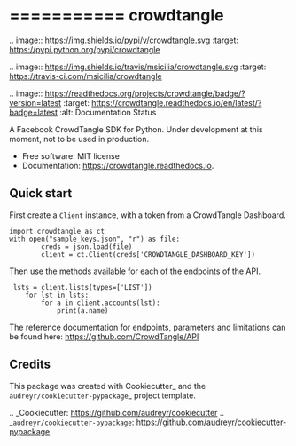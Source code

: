 ===========
crowdtangle
===========


.. image:: https://img.shields.io/pypi/v/crowdtangle.svg
        :target: https://pypi.python.org/pypi/crowdtangle

.. image:: https://img.shields.io/travis/msicilia/crowdtangle.svg
        :target: https://travis-ci.com/msicilia/crowdtangle

.. image:: https://readthedocs.org/projects/crowdtangle/badge/?version=latest
        :target: https://crowdtangle.readthedocs.io/en/latest/?badge=latest
        :alt: Documentation Status




A Facebook CrowdTangle SDK for Python. Under development at this moment, not to be used in production. 


* Free software: MIT license
* Documentation: https://crowdtangle.readthedocs.io.


Quick start
--------

First create a `Client` instance, with a token from a CrowdTangle Dashboard. 

```
import crowdtangle as ct
with open("sample_keys.json", "r") as file:
        creds = json.load(file)
        client = ct.Client(creds['CROWDTANGLE_DASHBOARD_KEY'])
```

Then use the methods available for each of the endpoints of the API.

```
 lsts = client.lists(types=['LIST'])
    for lst in lsts:
        for a in client.accounts(lst):
            print(a.name)
```

The reference documentation for endpoints, parameters and limitations can be found here:
https://github.com/CrowdTangle/API

Credits
-------

This package was created with Cookiecutter_ and the `audreyr/cookiecutter-pypackage`_ project template.

.. _Cookiecutter: https://github.com/audreyr/cookiecutter
.. _`audreyr/cookiecutter-pypackage`: https://github.com/audreyr/cookiecutter-pypackage
